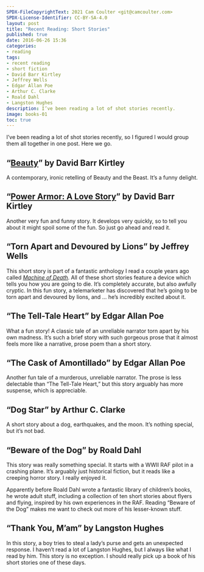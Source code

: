 ```yaml
---
SPDX-FileCopyrightText: 2021 Cam Coulter <git@camcoulter.com>
SPDX-License-Identifier: CC-BY-SA-4.0
layout: post
title: "Recent Reading: Short Stories"
published: true
date: 2016-06-26 15:36
categories:
- reading
tags:
- recent reading
- short fiction
- David Barr Kirtley
- Jeffrey Wells
- Edgar Allan Poe
- Arthur C. Clarke
- Roald Dahl
- Langston Hughes
description: I’ve been reading a lot of shot stories recently.
image: books-01
toc: true
---
```


I’ve been reading a lot of shot stories recently, so I figured I would group them all together in one post. Here we go.

## “[Beauty](http://www.lightspeedmagazine.com/fiction/beauty/	)” by David Barr Kirtley

A contemporary, ironic retelling of Beauty and the Beast. It’s a funny delight.

## “[Power Armor: A Love Story](http://www.lightspeedmagazine.com/fiction/power-armor-a-love-story/)” by David Barr Kirtley

Another very fun and funny story. It develops very quickly, so to tell you about it might spoil some of the fun. So just go ahead and read it.

## “Torn Apart and Devoured by Lions” by Jeffrey Wells

This short story is part of a fantastic anthology I read a couple years ago called [<cite>Machine of Death</cite>](http://machineofdeath.net/about/books). All of these short stories feature a device which tells you how you are going to die. It’s completely accurate, but also awfully cryptic. In this fun story, a telemarketer has discovered that he’s going to be torn apart and devoured by lions, and … he’s incredibly excited about it.

## “The Tell-Tale Heart” by Edgar Allan Poe

What a fun story! A classic tale of an unreliable narrator torn apart by his own madness. It’s such a brief story with such gorgeous prose that it almost feels more like a narrative, prose poem than a short story.

## “The Cask of Amontillado” by Edgar Allan Poe

Another fun tale of a murderous, unreliable narrator. The prose is less delectable than “The Tell-Tale Heart,” but this story arguably has more suspense, which is appreciable.

## “Dog Star” by Arthur C. Clarke

A short story about a dog, earthquakes, and the moon. It’s nothing special, but it’s not bad.

## “Beware of the Dog” by Roald Dahl

This story was really something special. It starts with a WWII RAF pilot in a crashing plane. It’s arguably just historical fiction, but it reads like a creeping horror story. I really enjoyed it.

Apparently before Roald Dahl wrote a fantastic library of children’s books, he wrote adult stuff, including a collection of ten short stories about flyers and flying, inspired by his own experiences in the RAF. Reading “Beware of the Dog” makes me want to check out more of his lesser-known stuff.

## “Thank You, M’am” by Langston Hughes

In this story, a boy tries to steal a lady’s purse and gets an unexpected response. I haven’t read a lot of Langston Hughes, but I always like what I read by him. This story is no exception. I should really pick up a book of his short stories one of these days.
